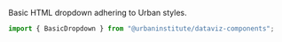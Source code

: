 Basic HTML dropdown adhering to Urban styles.

```js
import { BasicDropdown } from "@urbaninstitute/dataviz-components";
```
